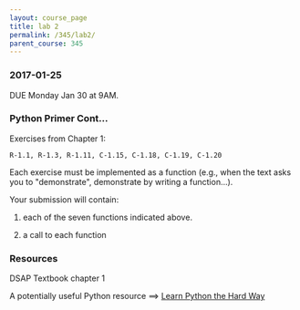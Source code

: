 ```yaml
---
layout: course_page
title: lab 2
permalink: /345/lab2/
parent_course: 345
---
```


### 2017-01-25

DUE Monday Jan 30 at 9AM.

### Python Primer Cont...
Exercises from Chapter 1:

```R-1.1, R-1.3, R-1.11, C-1.15, C-1.18, C-1.19, C-1.20```

Each exercise must be implemented as a function (e.g., when the text asks you to "demonstrate", demonstrate by writing a function...). 

Your submission will contain:

1. each of the seven functions indicated above.

2. a call to each function

### Resources
DSAP Textbook chapter 1

A potentially useful Python resource ==> [Learn Python the Hard Way](https://learnpythonthehardway.org/book/)

